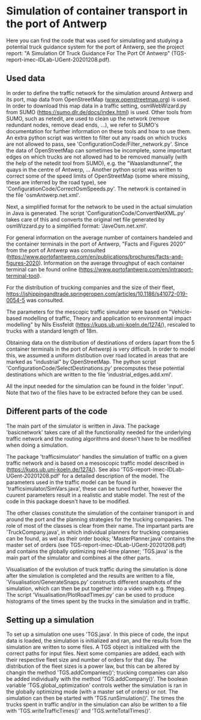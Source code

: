 
# Simulation of container transport in the port of Antwerp

Here you can find the code that was used for simulating and studying a potential truck guidance system for the port of Antwerp, see the project report: "A Simulation Of Truck Guidance For The Port Of Antwerp" (TGS-report-imec-IDLab-UGent-20201208.pdf).


## Used data

In order to define the traffic network for the simulation around Antwerp and its port, map data from OpenStreetMap (www.openstreetmap.org) is used. In order to download this map data in a traffic setting, osmWebWizard.py from SUMO (https://sumo.dlr.de/docs/index.html) is used. Other tools from SUMO, such as netedit, are used to clean up the network (remove redundant nodes, remove dead ends, ...), we refer to SUMO's documentation for further information on these tools and how to use them. An extra python script was written to filter out any roads on which trucks are not allowed to pass, see 'ConfigurationCode/Filter_network.py'. Since the data of OpenStreetMap can sometimes be incomplete, some important edges on which trucks are not allowed had to be removed manually (with the help of the netedit tool from SUMO), e.g. the "Waaslandtunnel", the quays in the centre of Antwerp, ... Another python script was written to correct some of the speed limits of OpenStreetMap (some where missing, these are inferred by the road type), see 'ConfigurationCode/CorrectOsmSpeeds.py'. The network is contained in the file 'osmAntwerp.net.xml'.

Next, a simplified format for the network to be used in the actual simulation in Java is generated. The script 'ConfigurationCode/ConvertNetXML.py' takes care of this and converts the original net file generated by osmWizzard.py to a simplified format: 'JaveOsm.net.xml'. 

For general information on the average number of containers handeled and the container terminals in the port of Antwerp, "Facts and Figures 2020" from the port of Antwerp was consulted (https://www.portofantwerp.com/en/publications/brochures/facts-and-figures-2020). Information on the average throughput of each container terminal can be found online (https://www.portofantwerp.com/en/intraport-terminal-tool). 

For the distribution of trucking companies and the size of their fleet, https://jshippingandtrade.springeropen.com/articles/10.1186/s41072-019-0054-5 was consulted. 

The parameters for the mescopic traffic simulator were based on "Vehicle-based modelling of traffic, Theory and application to environmental impact modelling" by Nils Eissfeldt (https://kups.ub.uni-koeln.de/1274/), rescaled to trucks with a standard length of 18m.

Obtaining data on the distribution of destinations of orders (apart from the 5 container terminals in the port of Antwerp) is very difficult. In order to model this, we assumed a uniform distibution over road located in areas that are marked as "industrial" by OpenStreetMap. The python script 'ConfigurationCode/SelectDestinations.py' precomputes these potential destinations which are written to the file 'industrial_edges.add.xml'. 

All the input needed for the simulation can be found in the folder 'input'. Note that two of the files have to be extracted before they can be used.


## Different parts of the code

The main part of the simulator is written in Java. The package 'basicnetwork' takes care of all the functionality needed for the underlying traffic network and the routing algorithms and doesn't have to be modified when doing a simulation.

The package 'trafficsimulator' handles the simulation of traffic on a given traffic network and is based on a mesoscopic traffic model described in (https://kups.ub.uni-koeln.de/1274/). See also 'TGS-report-imec-IDLab-UGent-20201208.pdf' for a detailed description of the model. The parameters used in the traffic model can be found in 'trafficsimulator/SimVars.java', these can be tuned further, however the cuurent parameters result in a realistic and stable model. The rest of the code in this package doesn't have to be modified. 

The other classes constitute the simulation of the container transport in and around the port and the planning strategies for the trucking companies. The role of most of the classes is clear from their name. The impartant parts are 'TruckCompany.java', in which individual planners for trucking companies can be found, as wel as their order books; 'MasterPlanner.java' contains the master set of orders (see TGS-report-imec-IDLab-UGent-20201208.pdf) and contains the globally optimizing real-time planner; 'TGS.java' is the main part of the simulator and combines al the other parts.

Visualisation of the evolution of truck traffic during the simulation is done after the simulation is completed and the results are written to a file, 'Visualisation/GenerateSnaps.py' constructs different snapshots of the simulation, which can then be put together into a video with e.g. ffmpeg. The script 'Visualisation/PlotRoadTimes.py' can be used to produce histograms of the times spent by the trucks in the simulation and in traffic. 


## Setting up a simulation

To set up a simulation one uses 'TGS.java'. In this piece of code, the input data is loaded, the simulation is initialized and ran, and the results from the simulation are written to some files. A TGS object is initialized with the correct paths for input files. Next some companies are added, each with their respective fleet size and number of orders for that day. The distribution of the fleet sizes is a power law, but this can be altered by changin the method 'TGS.addCompanies()'; trucking companies can also be added individually with the method 'TGS.addCompany()'. The boolean variable 'TGS.global_optimization' controls wether the simulation is ran in the globally optimizing mode (with a master set of orders) or not. The simulation can then be started with 'TGS.runSimulation()'. The times the trucks spent in traffic and/or in the simulation can also be written to a file with 'TGS.writeTrafficTimes()' and 'TGS.writeTotalTimes()'. 








































